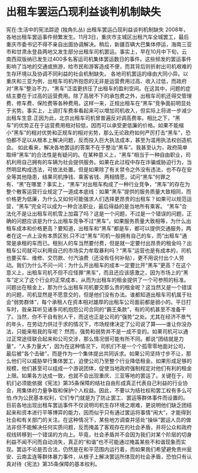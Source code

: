 # 出租车罢运凸现利益谈判机制缺失

宪在:生活中的宪法踪迹 (独角扎丛)
出租车罢运凸现利益谈判机制缺失
2008年，各地出租车罢运事件频繁发生。11月3日，重庆市主城区出租汽车全城罢工，最后重庆市委书记不得不亲自出面协调解决。稍后，新疆百辆大巴集体停运，海南三亚市和甘肃永登县两地又发生部分出租车司机罢运。事实上，早在10月中下旬，云南西双版纳已发生过400多名客运司机集体罢运数日的事件。这些频发的罢运事件影响了当地的交通或旅游，给市民和游客造成不便，而其背后则折射出司机艰难的生存环境以及协调不同利益的社会机制缺失。
各地司机罢运的缘由大同小异。以重庆和三亚为例，出租车司机所抱怨的无非是运营费用过高、收入过低，而政府对“黑车”整治不力，“黑车”泛滥更挤压了出租车的盈利空间。在这其中，问题的症结主要在于过高的运营费用。除了高居不下的承包费之外，出租车司机还得交管理费、修车费、保险费等各种费用。这样一来，正规出租车在“黑车”竞争面前明显处于劣势。事实上，上调打车费率看起来可以增加司机收入，但实际上将进一步减少出租车生意.正因为此，北京出租车司机曾普遍反对调高费率。相比之下，“黑车”的优势正在于运营费用相对较低，因而可以承受更低廉的价格。如果不能缩小“黑车”的相对优势和正规车的相对劣势，那么无论政府如何严厉打击“黑车”，恐怕都不足以从根本上解决问题，反而投入巨大执法成本，甚至为滥用执法权创造机会。
如此看来，解决各地罢运的答案不在于整治“黑车”。我甚至认为，政府简单取缔“黑车”的合法性是有疑问的。在某种意义上，“黑车”相当于一种自由职业，司机利用自己拥有的车辆为社会提供服务。如果在此过程中存在诈骗或胁迫行为，当然明显构成违法，可依法处置。但是如果除了有关禁令之外没有违法，也不存在安全等其他隐患，结果司机挣钱、乘客省钱、两相情愿，试问“黑车”何罪之有、“黑”在哪里？事实上，“黑车”对出租车构成了一种行业竞争，“黑车”的存在为整个散客运营行业规定了一道成本底线：如果“黑车”提供的服务质量大致相同，而价格更为低廉，为什么又如何可能强求人们选择更昂贵的出租车？如果可以规范运营，“黑车”完全可以成为一种合法职业，最后得益的是当地所有乘客。
“黑车”合法化不是让出租车司机雪上加霜了吗？这是一个问题，不过是一个错误的问题，正确的问题应该是为什么出租车竞争不过“黑车”。如果服务质量大致相等，为什么出租车成本和价格更高？要知道，出租车和“黑车”都是车，都可以提供交通服务，两者在这一点上没有本质区别.只不过“黑车”司机一般拥有自己的车，而“出租车”通常是承租的车而已。租别人的车当然要付费，但是就一定要付出昂贵的租金吗？出租车公司就可以利用自己的市场实力牟取暴利吗？“黑车”运营也是有成本的，司机也要买车、维修、交罚款、付汽油费（还没有任何补贴），更不用说付出个人劳动。我们为什么不问一问：为什么开出租车的成本一定要比开“黑车”更高？在这个意义上，出租车司机不但不应怪罪“黑车”，而且还应该感激之，因为市场上的“黑车”定义了这个行业的正常成本，从而为出租车的租金提供了一个可参照的标准。
问题出在租金上，那为什么出租车司机要交那么贵的租金呢？这当然又是一个错误的问题，司机显然是不愿意交的，但是他们没有办法。谁都知道出租车司机属于社会“弱势群体”，每个承租人在资本相对雄厚的出租车公司面前都是弱小的。平日打车时，我亲耳听见诸多司机抱怨公司合同的“霸王条款”，有的司机甚至不准备干了。当然，你不干自有别人干，而这也正是公司的“强势”之处。尤其在经济不景气的年头，在劳动力供过于求的情况下，市场规律决定了公司说了算——谁让你没办法，只能来租我的车呢？
然而，强势和弱势并不是一成不变的。如果司机可以通过正常途径联合起来和公司交涉，那么情况很可能有所不同。都说“团结就是力量”，“人多力量大”，因为在这种情况下，司机们不是一个个孤零零地面对公司，最后被“各个击破”，而是作为一个集体提出共同诉求。如果公司坚持寸步不让，那么他们可以威胁举行集体罢工，迫使公司乃至整个行业降低租金。如果形成足够的规模，他们甚至可以组成一个游说团体，促使当地政府强制规定对他们有利的租金上限。如果各方达成一致，也就不会出现重庆、三亚等地的罢运了。关键在于，司机们必须能依据《宪法》第35条保障的结社自由形成真正代表自己利益的行业协会，用集体的力量争取和保护个人权益。因此，不要以为结社权和罢工权有多么可怕.作为公民基本权利，它们专门就是为了防止罢工、罢运等群体事件而设置的。
目前各地出现出租车罢运事件不仅说明司机生存环境之艰难，更说明他们缺乏团结起来和资本进行平等博弈的能力，因而似乎只有通过罢运将事情“闹大”，才能得到社会和有关部门的关注。在这种情况下，某些地方调查并惩处“操纵”罢运人员的做法非但不能解决任何实质问题，反而掩盖了客观存在的社会矛盾，并将公众和政府视线转移到一个错误的方向上。毕竟，社会矛盾并不会因为我们对某个阶层的切身利益不闻不问而自动消失，真正的“和谐”也不可能通过掩盖某些不和谐现象而实现。罢运不论是否合法，仍然是在和平范围内运行着，而如果我们希望避免贵州瓮安、云南孟连等群体暴力事件，从根子上解决罢运所体现的社会矛盾，恐怕只有认真对待《宪法》第35条保障的基本权利。